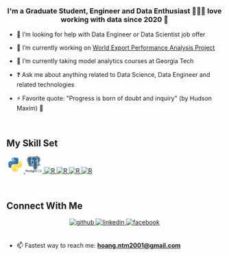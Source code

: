 
<!--
<div align="center">
<img src="https://github.com/aqnguy30/aqnguy30/blob/main/hello1.gif" align="center" style="width: 100%" />
</div>  -->

### <div align="center">I'm a Graduate Student, Engineer and Data Enthusiast 👨🏻‍💻 love working with data since 2020 🚀</div>  
  

- 🤔 I’m looking for help with Data Engineer or Data Scientist job offer


- 🔭 I’m currently working on [World Export Performance Analysis Project](https://github.com/tm-hoangnguyen/Determinants-of-Export-Performance)  
  

- 🌱 I’m currently taking model analytics courses at Georgia Tech 
  

- ❓ Ask me about anything related to Data Science, Data Engineer and related technologies  
  

- ⚡ Favorite quote: "Progress is born of doubt and inquiry" (by Hudson Maxim) 🥸  

<br/>  

## My Skill Set 
<p align="left"> <a href="https://www.python.org" target="_blank"> <img src="https://raw.githubusercontent.com/devicons/devicon/master/icons/python/python-original.svg" alt="python" width="40" height="40"/> </a> 
<a href="https://www.postgresql.org" target="_blank"> <img src="https://raw.githubusercontent.com/devicons/devicon/master/icons/postgresql/postgresql-original-wordmark.svg" alt="postgresql" width="40" height="40"/> </a> 
<a href="https://www.r-project.org/" target="_blank"> <img src="https://www.r-project.org/logo/Rlogo.png" alt="R" width="40" height="40"/> </a>
<a href="https://spark.apache.org/docs/latest/api/python/index.html" target="_blank"> <img src="https://miro.medium.com/v2/format:webp/1*nPcdyVwgcuEZiEZiRqApug.jpeg" alt="R" width="50" height="50"/> </a>
<a href="https://hadoop.apache.org/" target="_blank"> <img src="https://hadoop.apache.org/elephant.png" alt="R" width="40" height="40"/> </a>
<a href="https://www.tableau.com/" target="_blank"> <img src="https://matterly.io/wp-content/uploads/2022/11/Tableau-Emblem.png" alt="R" width="50" height="40"/> </a>
</p>
<br/>

## Connect With Me  
<div align="center">
<a href="https://github.com/tm-hoangnguyen" target="_blank">
<img src=https://img.shields.io/badge/github-%2324292e.svg?&style=for-the-badge&logo=github&logoColor=white alt=github style="margin-bottom: 5px;" />
</a>
<a href="https://www.linkedin.com/in/nguyenthoang/" target="_blank">
<img src=https://img.shields.io/badge/linkedin-%231E77B5.svg?&style=for-the-badge&logo=linkedin&logoColor=white alt=linkedin style="margin-bottom: 5px;" />
</a>
<a href="https://www.facebook.com/people/Nguyen-Hoang/pfbid02WXbWPPw3daA8Lk4oxo31eGVcukDr3hniQcZcHXZBuhjQfZojPqm1dzjFCC4PbgZ2l/" target="_blank">
<img src=https://img.shields.io/badge/facebook-%232E87FB.svg?&style=for-the-badge&logo=facebook&logoColor=white alt=facebook style="margin-bottom: 5px;" />
</a>
</div>  
  

<br/>  

- 📫 Fastest way to reach me: **hoang.ntm2001@gmail.com**
